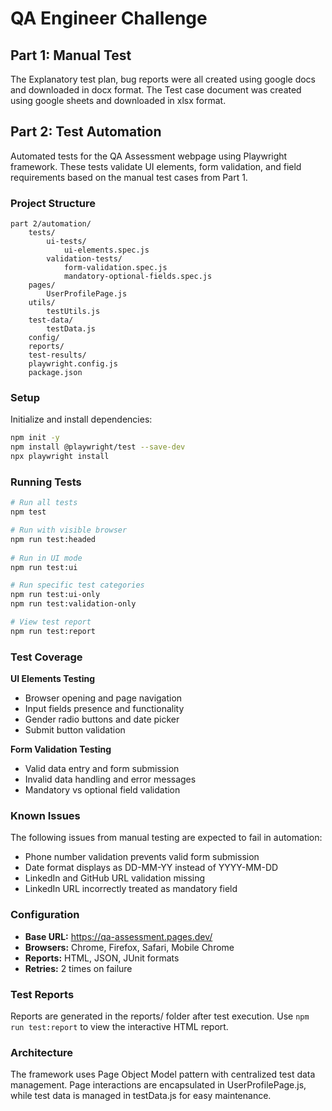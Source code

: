 # QA Engineer Challenge 

## Part 1: Manual Test
The Explanatory test plan, bug reports were all created using google docs and downloaded in docx format. The Test case document was created using google sheets and downloaded in xlsx format.

## Part 2: Test Automation
Automated tests for the QA Assessment webpage using Playwright framework. These tests validate UI elements, form validation, and field requirements based on the manual test cases from Part 1.

### Project Structure
```
part 2/automation/
    tests/
        ui-tests/
            ui-elements.spec.js
        validation-tests/
            form-validation.spec.js
            mandatory-optional-fields.spec.js
    pages/
        UserProfilePage.js
    utils/
        testUtils.js
    test-data/
        testData.js
    config/
    reports/
    test-results/
    playwright.config.js
    package.json
```

### Setup

Initialize and install dependencies:
```bash
npm init -y
npm install @playwright/test --save-dev
npx playwright install
```

### Running Tests

```bash
# Run all tests
npm test

# Run with visible browser
npm run test:headed
 
# Run in UI mode
npm run test:ui

# Run specific test categories
npm run test:ui-only
npm run test:validation-only

# View test report
npm run test:report
```

### Test Coverage

**UI Elements Testing**
- Browser opening and page navigation
- Input fields presence and functionality
- Gender radio buttons and date picker
- Submit button validation

**Form Validation Testing**
- Valid data entry and form submission
- Invalid data handling and error messages
- Mandatory vs optional field validation

### Known Issues
The following issues from manual testing are expected to fail in automation:

- Phone number validation prevents valid form submission
- Date format displays as DD-MM-YY instead of YYYY-MM-DD
- LinkedIn and GitHub URL validation missing
- LinkedIn URL incorrectly treated as mandatory field

### Configuration

- **Base URL:** https://qa-assessment.pages.dev/
- **Browsers:** Chrome, Firefox, Safari, Mobile Chrome
- **Reports:** HTML, JSON, JUnit formats
- **Retries:** 2 times on failure

### Test Reports
Reports are generated in the reports/ folder after test execution. Use `npm run test:report` to view the interactive HTML report.

### Architecture
The framework uses Page Object Model pattern with centralized test data management. Page interactions are encapsulated in UserProfilePage.js, while test data is managed in testData.js for easy maintenance.